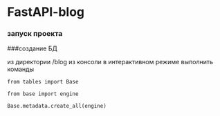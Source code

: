 # FastAPI-blog

### запуск проекта

###создание БД 

из директории /blog из консоли в интерактивном режиме выполнить команды

``` from tables import Base ```

``` from base import engine ```

``` Base.metadata.create_all(engine) ```